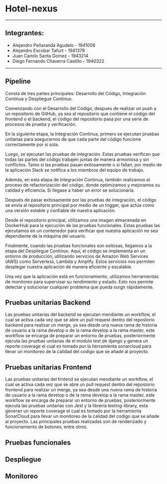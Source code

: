# Hotel-nexus

***
## Integrantes: 
  * Alejandro Peñaranda Agudelo - 1941008
  * Alejandro Escobar Tafurt - 1941378
  * Juan Camilo Santa Gomez - 1943214
  * Diego Fernando Chaverra Castillo - 1940322
***
## Pipeline

Consta de tres partes principales: Desarrollo del Código, Integración Continua y Despliegue Continuo. 

Comenzando con el Desarrollo del Código, despues de realizar un push a un repositorio de GitHub, ya sea al repositorio que  contiene el código del frontend o el backend, el código del repositorio pasa por una serie de procesos de prueba y verificación.

En la siguiente etapa, la Integración Continua, primero se ejecutan pruebas unitarias para asegurarnos de que cada parte del código funcione correctamente por sí sola. 

Luego, se ejecutan las pruebas de integración. Estas pruebas verifican que todas las partes del código trabajen juntas de manera armoniosa y sin conflictos. Tanto si las pruebas pasan exitosamente o si fallan, por medio de la aplicación Slack se notifica a los miembros del equipo de trabajo.

Además, en esta etapa de Integración Continua, también realizamos el proceso de refactorización del código, donde optimizamos y mejoramos su calidad y eficiencia. Si llegase a haber un error se solucionaría.

Después de pasar exitosamente por las pruebas de integración, el código se envía al repositorio principal por medio de un trigger, que actúa como una versión estable y confiable de nuestra aplicación.

Desde el repositorio principal, utilizamos una imagen almacenada en DockerHub para la ejecución de las pruebas funcionales. Estas pruebas las ejecutamos en un contenedor para verificar que nuestra aplicación no sea dependiente de la máquina del usuario.

Finalmente, cuando las pruebas funcionales son exitosas, llegamos a la etapa del Despliegue Continuo.  Aquí, el código se implementa en un entorno de producción, utilizando servicios de Amazon Web Services (AWS) como Serverless, Lambda y Amplify. Estos servicios nos permiten desplegar nuestra aplicación de manera eficiente y escalable.

Una vez que la aplicación está en funcionamiento, utilizamos herramientas de monitoreo para supervisar su rendimiento y estado. Esto nos permite detectar y solucionar cualquier problema que pueda surgir rápidamente.

## Pruebas unitarias Backend

Las pruebas unitarias del backend se ejecutan mendiante un workflow, el cual se activa cada vez que se abre un pull request dentro del repostorio backend para realizar un merge, ya sea desde una nueva rama de historia
de usuario a la rama develop o de la rama develop a la rama master, este workflow se encarga de preparar un entorno de pruebas, posteriormente ejecuta las pruebas unitarias de el modulo test de django y genera un reporte
coverage el cual es tomado por la herramienta sonarcloud para llevar un monitoreo de la calidad del codigo que se añade al proyecto.

## Pruebas unitarias Frontend

Las pruebas unitarias del frntend se ejecutan mendiante un workflow, el cual se activa cada vez que se abre un pull request dentro del repostorio frontend para realizar un merge, ya sea desde una nueva rama de historia
de usuario a la rama develop o de la rama develop a la rama master, este workflow se encarga de preparar un entorno de pruebas, posteriormente ejecuta las pruebas unitarias con Jest y la librería testing-library, esta generan un reporte
coverage el cual es tomado por la herramienta SonarCloud para llevar un monitoreo de la calidad del codigo que se añade al proyecto.
Las principales pruebas realizadas son de renderizado y funcionamiento de botones, entre otros.

## Pruebas funcionales

## Despliegue

## Monitoreo

